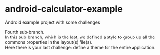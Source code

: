 # android-calculator-example
Android example project with some challenges

Fourth sub-branch.<br/>
In this sub-branch, which is the last, we defined a style to group up all the commons properties in the layout(s) file(s).<br/>
Here there is your last challenge: define a theme for the entire application.
